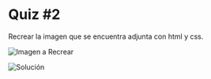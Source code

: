 # Quiz #2
Recrear la imagen que se encuentra adjunta con html y css.

![Imagen a Recrear](public/quiz.png?raw=true)

![Solución](public/calculadoraresuelta.png?raw=true)
